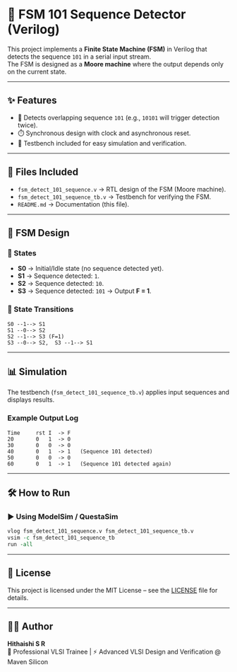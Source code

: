 # 🚀 FSM 101 Sequence Detector (Verilog)

This project implements a **Finite State Machine (FSM)** in Verilog that detects the sequence `101` in a serial input stream.  
The FSM is designed as a **Moore machine** where the output depends only on the current state.

---

## ✨ Features
- 🔁 Detects overlapping sequence `101` (e.g., `10101` will trigger detection twice).  
- ⏱️ Synchronous design with clock and asynchronous reset.  
- 🧪 Testbench included for easy simulation and verification.  

---

## 📂 Files Included
- `fsm_detect_101_sequence.v` → RTL design of the FSM (Moore machine).  
- `fsm_detect_101_sequence_tb.v` → Testbench for verifying the FSM.  
- `README.md` → Documentation (this file).  

---

## 🧩 FSM Design

### 🔹 States
- **S0** → Initial/Idle state (no sequence detected yet).  
- **S1** → Sequence detected: `1`.  
- **S2** → Sequence detected: `10`.  
- **S3** → Sequence detected: `101` → Output **F = 1**.  

### 🔹 State Transitions
```text
S0 --1--> S1
S1 --0--> S2
S2 --1--> S3 (F=1)
S3 --0--> S2,  S3 --1--> S1
```

---

## 📊 Simulation
The testbench (`fsm_detect_101_sequence_tb.v`) applies input sequences and displays results.

### Example Output Log
```text
Time     rst I  -> F
20       0   1  -> 0
30       0   0  -> 0
40       0   1  -> 1   (Sequence 101 detected)
50       0   0  -> 0
60       0   1  -> 1   (Sequence 101 detected again)
```

---

## 🛠️ How to Run

### ▶️ Using ModelSim / QuestaSim
```tcl
vlog fsm_detect_101_sequence.v fsm_detect_101_sequence_tb.v
vsim -c fsm_detect_101_sequence_tb
run -all
```

---

## 🔹 License
This project is licensed under the MIT License – see the [LICENSE](./LICENSE) file for details.

---

## 👨‍💻 Author

**Hithaishi S R**  
💼 Professional VLSI Trainee | ⚡ Advanced VLSI Design and Verification @ Maven Silicon
